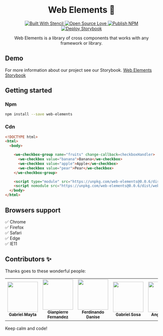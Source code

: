 <h1 align="center">
  Web Elements 💎
</h1>
<p align="center">
  <a target="_blank" href="https://camo.githubusercontent.com/0183862fc3454de005899d6d7168fe0d590e86dd/68747470733a2f2f6269742e6c792f3335416b385150">
    <img src="https://camo.githubusercontent.com/0183862fc3454de005899d6d7168fe0d590e86dd/68747470733a2f2f6269742e6c792f3335416b385150" alt="Built With Stencil" data-canonical-src="https://bit.ly/35Ak8QP" style="max-width:100%;">
  </a>
  <a href="https://github.com/ellerbrock/open-source-badge/">
    <img src="https://camo.githubusercontent.com/cf76db379873b010c163f9cf1b5de4f5730b5a67/68747470733a2f2f6261646765732e66726170736f66742e636f6d2f6f732f6d69742f6d69742e7376673f763d313032" alt="Open Source Love" data-canonical-src="https://badges.frapsoft.com/os/mit/mit.svg?v=102" style="max-width:100%;">
  </a>
  <a target="_blank" rel="noopener noreferrer" href="https://github.com/grandemayta/web-elements/workflows/Publish%20on%20NPM/badge.svg?branch=master">
    <img src="https://github.com/grandemayta/web-elements/workflows/Publish%20on%20NPM/badge.svg?branch=master" alt="Publish NPM" style="max-width:100%;">
  </a>
  <a target="_blank" rel="noopener noreferrer" href="https://github.com/grandemayta/web-elements/workflows/Deploy%20Storybook/badge.svg?branch=master">
    <img src="https://github.com/grandemayta/web-elements/workflows/Deploy%20Storybook/badge.svg?branch=master" alt="Deploy Storybook" style="max-width:100%;">
  </a>
</p>

<p align="center">
Web Elements is a library of cross components that works with any framework or library.
</p>

## Demo
For more information about our project see our Storybook.
[Web Elements Storybook](https://web-elements-260917.web.app)

## Getting started
### Npm

```sh
npm install --save web-elements
```

### Cdn
```html
<!DOCTYPE html>
<html>
  <body>

    <we-checkbox-group name="fruits" change-callback=checkboxHandler>
      <we-checkbox value="banana">Banana</we-checkbox>
      <we-checkbox value="apple">Apple</we-checkbox>
      <we-checkbox value="pear">Pear</we-checkbox>
    </we-checkbox-group>

    <script type="module" src="https://unpkg.com/web-elements@0.0.6/dist/web-elements/web-elements.esm.js"></script>
    <script nomodule src="https://unpkg.com/web-elements@0.0.6/dist/web-elements/web-elements.js"></script>
  </body>
</html>
```

## Browsers support

:white_check_mark: Chrome
<br/>
:white_check_mark: Firefox
<br/>
:white_check_mark: Safari
<br/>
:white_check_mark: Edge
<br/>
:white_check_mark: IE11


## Contributors ✨
Thanks goes to these wonderful people:

<table>
  <tr>
    <td align="center">
      <a href="https://github.com/grandemayta">
        <img src="https://avatars.githubusercontent.com/u/6887120?v=3" width="100px" />
        <br />
        <sub>
          <b>Gabriel Mayta</b>
        </sub>
      </a>
    </td>
    <td align="center">
      <a href="https://github.com/G1anpierre">
        <img src="https://avatars.githubusercontent.com/u/22327132?v=3" width="100px" />
        <br />
        <sub>
          <b>Gianpierre Fernandez</b>
        </sub>
      </a>
    </td>
    <td align="center">
      <a href="https://github.com/fdanise">
        <img src="https://avatars.githubusercontent.com/u/29681015?v=3" width="100px" />
        <br />
        <sub>
          <b>Ferdinando Danise</b>
        </sub>
      </a>
    </td>
    <td align="center">
      <a href="https://github.com/gsosa2000">
        <img src="https://avatars.githubusercontent.com/u/44258309?v=3" width="100px" />
        <br />
        <sub>
          <b>Gabriel Sosa</b>
        </sub>
      </a>
    </td>
    <td align="center">
      <a href="https://github.com/FAngelo94">
        <img src="https://avatars.githubusercontent.com/u/17097656?v=3" width="100px" />
        <br />
        <sub>
          <b>Angelo Falci</b>
        </sub>
      </a>
    </td>
  </tr>
</table>

Keep calm and code!
